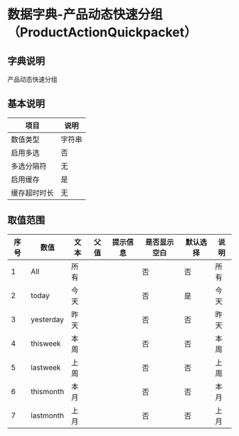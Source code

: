 # 数据字典-产品动态快速分组（ProductActionQuickpacket）
## 字典说明
产品动态快速分组

## 基本说明
| 项目 | 说明 |
| ---- | ---- |
| 数值类型 | 字符串 |
| 启用多选 | 否 |
| 多选分隔符 | 无 |
| 启用缓存 | 是 |
| 缓存超时时长 | 无 |

## 取值范围
| 序号 | 数值 | 文本 | 父值 | 提示信息 | 是否显示空白 | 默认选择 | 说明 |
| ---- | ---- | ---- | ---- | ---- | ---- | ---- | ---- |
| 1 | All | 所有 |  |  | 否 | 否 | 所有 |
| 2 | today | 今天 |  |  | 否 | 是 | 今天 |
| 3 | yesterday | 昨天 |  |  | 否 | 否 | 昨天 |
| 4 | thisweek | 本周 |  |  | 否 | 否 | 本周 |
| 5 | lastweek | 上周 |  |  | 否 | 否 | 上周 |
| 6 | thismonth | 本月 |  |  | 否 | 否 | 本月 |
| 7 | lastmonth | 上月 |  |  | 否 | 否 | 上月 |

